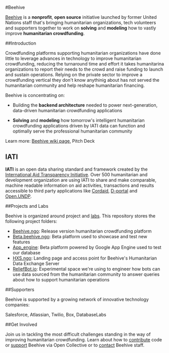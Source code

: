 #Beehive

[Beehive](http://beehive.ngo) is a **nonprofit**, **open source** initiative launched by former United Nations staff that's bringing humanitarian organizations, tech volunteers and supporters together to work on **solving** and **modeling** how to vastly improve **humanitarian crowdfunding**.

##Introduction

Crowdfunding platforms supporting humanitarian organizations have done little to leverage advances in technology to improve humanitarian crowdfunding, reducing the turnaround time and effort it takes humanitarina organizations to report their needs to the crowd and raise funding to launch and sustain operations. Relying on the private sector to improve a crowdfunding vertical they don't know anythinig about has not served the humanitarian community and help reshape humanitarian financing. 

Beehive is concentrating on:

- Building the **backend architecture** needed to power next-generation, data-driven humanitarian crowdfunding applications

- **Solving** and **modeling** how tomorrow's intelligent humanitarian crowdfunding applications driven by IATI data can function and optimally serve the professional humanitarian community

Learn more: [Beehive wiki page](https://github.com/BeehiveNGO/Beehive/wiki/Beehive-Initiative), Pitch Deck

## IATI

**IATI** is an open data sharing standard and framework created by the [International Aid Transparency Initiative](http://iatistandard.org). Over 500 humanitarian and development organization are using IATI to share and make comparable, machine readable information on aid activities, transactions and results accessible to third party applications like [Cordaid](https://www.cordaid.org/en/projects/), [D-portal](http://d-portal.org/) and [Open.UNDP](http://open.undp.org/#2016).

##Projects and Labs

Beehive is organized around project and [labs](). This repository stores the following project folders:

- [Beehive.ngo](): Release version humanitarian crowdfunding platform
- [Beta.beehive.ngo](): Beta platform used to showcase and test new features 
- [App_engine](): Beta platform powered by Google App Engine used to test our database
- [HXS.ngo](): Landing page and access point for Beehive's Humanitarian Data Exchange Server
- [ReliefBot.io](): Experimental space we're using to engineer how bots can use data sourced from the humanitarian community to answer queries about how to support humanitarian operations

##Supporters

Beehive is supported by a growing network of innovative technology companies:

Salesforce, Atlassian, Twilio, Box, DatabaseLabs


##Get Involved

Join us in tackling the most difficult challenges standing in the way of improving humanitarian crowdfunding. Learn about how to [contribute]() code or [support](https://opencollective.com/beehive) Beehive via Open Collective or to [contact]() Beehive staff.

